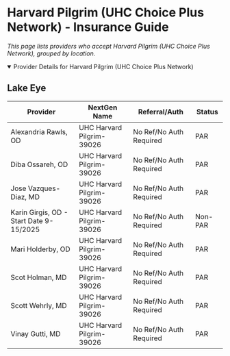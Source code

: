 # Harvard Pilgrim (UHC Choice Plus Network) - Insurance Guide

*This page lists providers who accept Harvard Pilgrim (UHC Choice Plus Network), grouped by location.*

<details open><summary>Provider Details for Harvard Pilgrim (UHC Choice Plus Network)</summary>

## Lake Eye 

| Provider | NextGen Name | Referral/Auth | Status |
|----------|-------------|--------------|--------|
| Alexandria Rawls, OD | UHC Harvard Pilgrim-39026 | No Ref/No Auth Required | PAR |
| Diba Ossareh, OD | UHC Harvard Pilgrim-39026 | No Ref/No Auth Required | PAR |
| Jose Vazques-Diaz, MD | UHC Harvard Pilgrim-39026 | No Ref/No Auth Required | PAR |
| Karin Girgis, OD - Start Date 9-15/2025 | UHC Harvard Pilgrim-39026 | No Ref/No Auth Required | Non-PAR |
| Mari Holderby, OD | UHC Harvard Pilgrim-39026 | No Ref/No Auth Required | PAR |
| Scot Holman, MD | UHC Harvard Pilgrim-39026 | No Ref/No Auth Required | PAR |
| Scott Wehrly, MD | UHC Harvard Pilgrim-39026 | No Ref/No Auth Required | PAR |
| Vinay Gutti, MD | UHC Harvard Pilgrim-39026 | No Ref/No Auth Required | PAR |

</details>

